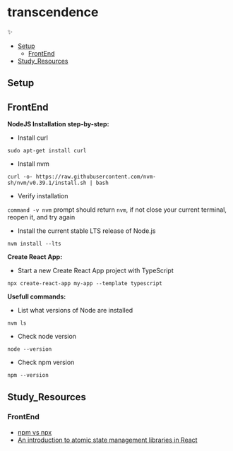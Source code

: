 # transcendence
:sparkles:

* [Setup](#Setup)
	* [FrontEnd](#FrontEnd)
* [Study_Resources](#Study_Resources)

## Setup

## FrontEnd

**NodeJS Installation step-by-step:**

* Install curl

`sudo apt-get install curl`

* Install nvm

`curl -o- https://raw.githubusercontent.com/nvm-sh/nvm/v0.39.1/install.sh | bash`

* Verify installation 

`command -v nvm` prompt should return `nvm`, if not close your current terminal, reopen it, and try again


* Install the current stable LTS release of Node.js

`nvm install --lts` 


**Create React App:**

* Start a new Create React App project with TypeScript

`npx create-react-app my-app --template typescript`


**Usefull commands:**

* List what versions of Node are installed

`nvm ls`

* Check node version

`node --version`

* Check npm version

`npm --version`

## Study_Resources

### FrontEnd

* [npm vs npx](https://www.freecodecamp.org/news/npm-vs-npx-whats-the-difference/)
* [An introduction to atomic state management libraries in React](https://dev.to/tomlienard/an-introduction-to-atomic-state-management-libraries-in-react-4fhh)
